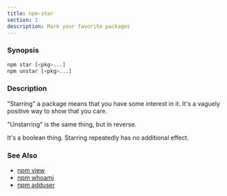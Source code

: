 ```yaml
---
title: npm-star
section: 1
description: Mark your favorite packages
---
```


### Synopsis

```bash
npm star [<pkg>...]
npm unstar [<pkg>...]
```

### Description

"Starring" a package means that you have some interest in it.  It's
a vaguely positive way to show that you care.

"Unstarring" is the same thing, but in reverse.

It's a boolean thing.  Starring repeatedly has no additional effect.

### See Also

* [npm view](/commands/npm-view)
* [npm whoami](/commands/npm-whoami)
* [npm adduser](/commands/npm-adduser)
